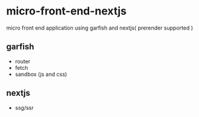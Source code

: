 # micro-front-end-nextjs

micro front end application using garfish and nextjs( prerender supported )

## garfish

- router
- fetch
- sandbox (js and  css)

## nextjs

- ssg/ssr
